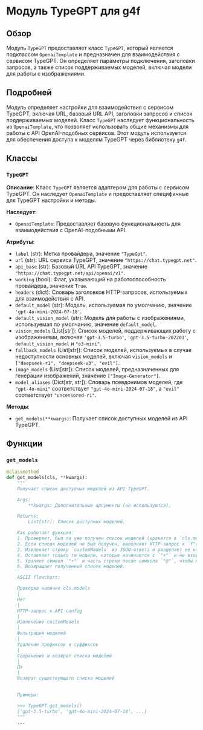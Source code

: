 # Модуль TypeGPT для g4f

## Обзор

Модуль `TypeGPT` предоставляет класс `TypeGPT`, который является подклассом `OpenaiTemplate` и предназначен для взаимодействия с сервисом TypeGPT. Он определяет параметры подключения, заголовки запросов, а также список поддерживаемых моделей, включая модели для работы с изображениями.

## Подробней

Модуль определяет настройки для взаимодействия с сервисом TypeGPT, включая URL, базовый URL API, заголовки запросов и список поддерживаемых моделей. Класс `TypeGPT` наследует функциональность из `OpenaiTemplate`, что позволяет использовать общие механизмы для работы с API OpenAI-подобных сервисов. Этот модуль используется для обеспечения доступа к моделям TypeGPT через библиотеку `g4f`.

## Классы

### `TypeGPT`

**Описание**: Класс `TypeGPT` является адаптером для работы с сервисом TypeGPT. Он наследует `OpenaiTemplate` и предоставляет специфичные для TypeGPT настройки и методы.

**Наследует**:

- `OpenaiTemplate`: Предоставляет базовую функциональность для взаимодействия с OpenAI-подобными API.

**Атрибуты**:

- `label` (str): Метка провайдера, значение `"TypeGpt"`.
- `url` (str): URL сервиса TypeGPT, значение `"https://chat.typegpt.net"`.
- `api_base` (str): Базовый URL API TypeGPT, значение `"https://chat.typegpt.net/api/openai/v1"`.
- `working` (bool): Флаг, указывающий на работоспособность провайдера, значение `True`.
- `headers` (dict): Словарь заголовков HTTP-запросов, используемых для взаимодействия с API.
- `default_model` (str): Модель, используемая по умолчанию, значение `'gpt-4o-mini-2024-07-18'`.
- `default_vision_model` (str): Модель для работы с изображениями, используемая по умолчанию, значение `default_model`.
- `vision_models` (List[str]): Список моделей, поддерживающих работу с изображениями, включая `'gpt-3.5-turbo'`, `'gpt-3.5-turbo-202201'`, `default_vision_model` и `"o3-mini"`.
- `fallback_models` (List[str]): Список моделей, используемых в случае недоступности основных моделей, включая `vision_models` и `["deepseek-r1", "deepseek-v3", "evil"]`.
- `image_models` (List[str]): Список моделей, предназначенных для генерации изображений, значение `["Image-Generator"]`.
- `model_aliases` (Dict[str, str]): Словарь псевдонимов моделей, где `"gpt-4o-mini"` соответствует `"gpt-4o-mini-2024-07-18"`, а `"evil"` соответствует `"uncensored-r1"`.

**Методы**:

- `get_models(**kwargs)`: Получает список доступных моделей из API TypeGPT.

## Функции

### `get_models`

```python
@classmethod
def get_models(cls, **kwargs):
    """
    Получает список доступных моделей из API TypeGPT.

    Args:
        **kwargs: Дополнительные аргументы (не используются).

    Returns:
        List[str]: Список доступных моделей.

    Как работает функция:
    1. Проверяет, был ли уже получен список моделей (хранится в `cls.models`).
    2. Если список моделей не был получен, выполняет HTTP-запрос к `f"{cls.url}/api/config"`.
    3. Извлекает строку `customModels` из JSON-ответа и разделяет ее на список моделей.
    4. Оставляет только те модели, которые начинаются с `"+"` и не входят в список `image_models`.
    5. Удаляет символ `"+"` и часть строки после символа `"@"`, чтобы получить имя модели.
    6. Возвращает полученный список моделей.

    ASCII flowchart:

    Проверка наличия cls.models
    |
    Нет
    |
    HTTP-запрос к API config
    |
    Извлечение customModels
    |
    Фильтрация моделей
    |
    Удаление префиксов и суффиксов
    |
    Сохранение и возврат списка моделей
    |
    Да
    |
    Возврат существующего списка моделей
    

    Примеры:

    >>> TypeGPT.get_models()
    ['gpt-3.5-turbo', 'gpt-4o-mini-2024-07-18', ...]
    """
    ...